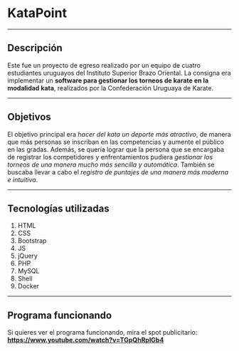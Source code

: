 # KataPoint
***
## Descripción
Este fue un proyecto de egreso realizado por un equipo de cuatro estudiantes uruguayos del Instituto Superior Brazo Oriental.
La consigna era implementar un **software para gestionar los torneos de karate en la modalidad kata**, realizados por la Confederación Uruguaya de Karate. 
***
## Objetivos
El objetivo principal era *hacer del kata un deporte más atractivo*, de manera que más personas se inscriban en las competencias y aumente el público en las gradas.
Además, se quería lograr que la persona que se encargaba de registrar los competidores y enfrentamientos pudiera *gestionar los torneos de una manera mucho más sencilla y automática*.
También se buscaba llevar a cabo el *registro de puntajes de una manera más moderna e intuitiva*.
***
## Tecnologías utilizadas
1. HTML
2. CSS
3. Bootstrap
4. JS
5. jQuery
6. PHP
7. MySQL
8. Shell
9. Docker
***
## Programa funcionando
Si quieres ver el programa funcionando, mira el spot publicitario: **https://www.youtube.com/watch?v=TGpQhRpIGb4**
